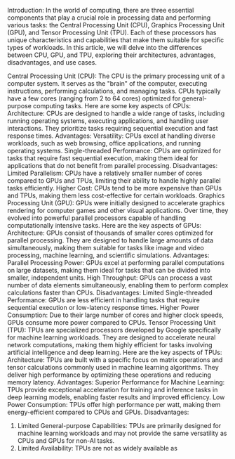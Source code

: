 Introduction:
In the world of computing, there are three essential components that play a crucial role in processing data and performing various tasks: the Central Processing Unit (CPU), Graphics Processing Unit (GPU), and Tensor Processing Unit (TPU). Each of these processors has unique characteristics and capabilities that make them suitable for specific types of workloads. In this article, we will delve into the differences between CPU, GPU, and TPU, exploring their architectures, advantages, disadvantages, and use cases.

Central Processing Unit (CPU):
The CPU is the primary processing unit of a computer system. It serves as the "brain" of the computer, executing instructions, performing calculations, and managing tasks. CPUs typically have a few cores (ranging from 2 to 64 cores) optimized for general-purpose computing tasks. Here are some key aspects of CPUs:
Architecture: CPUs are designed to handle a wide range of tasks, including running operating systems, executing applications, and handling user interactions. They prioritize tasks requiring sequential execution and fast response times.
Advantages:
Versatility: CPUs excel at handling diverse workloads, such as web browsing, office applications, and running operating systems.
Single-threaded Performance: CPUs are optimized for tasks that require fast sequential execution, making them ideal for applications that do not benefit from parallel processing.
Disadvantages:
Limited Parallelism: CPUs have a relatively smaller number of cores compared to GPUs and TPUs, limiting their ability to handle highly parallel tasks efficiently.
Higher Cost: CPUs tend to be more expensive than GPUs and TPUs, making them less cost-effective for certain workloads.
Graphics Processing Unit (GPU):
GPUs were initially designed to accelerate graphics rendering for computer games and other visual applications. Over time, they evolved into powerful parallel processors capable of handling computationally intensive tasks. Here are the key aspects of GPUs:
Architecture: GPUs consist of thousands of smaller cores optimized for parallel processing. They are designed to handle large amounts of data simultaneously, making them suitable for tasks like image and video processing, machine learning, and scientific simulations.
Advantages:
Parallel Processing Power: GPUs excel at performing parallel computations on large datasets, making them ideal for tasks that can be divided into smaller, independent units.
High Throughput: GPUs can process a vast number of data elements simultaneously, enabling them to perform complex calculations faster than CPUs.
Disadvantages:
Limited Single-threaded Performance: GPUs are less efficient in handling tasks that require sequential execution or low-latency response times.
Higher Power Consumption: Due to their large number of cores and higher clock speeds, GPUs consume more power compared to CPUs.
Tensor Processing Unit (TPU):
TPUs are specialized processors developed by Google specifically for machine learning workloads. They are designed to accelerate neural network computations, making them highly efficient for tasks involving artificial intelligence and deep learning. Here are the key aspects of TPUs:
Architecture: TPUs are built with a specific focus on matrix operations and tensor calculations commonly used in machine learning algorithms. They deliver high performance by optimizing these operations and reducing memory latency.
Advantages:
Superior Performance for Machine Learning: TPUs provide exceptional acceleration for training and inference tasks in deep learning models, enabling faster results and improved efficiency.
Low Power Consumption: TPUs offer high performance per watt, making them energy-efficient compared to CPUs and GPUs.
Disadvantages:
1. Limited General-purpose Capabilities: TPUs are primarily designed for machine learning workloads and may not provide the same versatility as CPUs and GPUs for non-AI tasks.
2. Limited Availability: TPUs are not as widely available as

